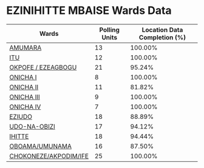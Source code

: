 
# EZINIHITTE MBAISE Wards Data

| Wards | Polling Units | Location Data Completion (%) |
| ---- | ----- | ------- |
| [AMUMARA](./wards/3384-amumara) | 13 | 100.00% |
| [ITU](./wards/3385-itu) | 12 | 100.00% |
| [OKPOFE / EZEAGBOGU](./wards/3386-okpofe-/-ezeagbogu) | 21 | 95.24% |
| [ONICHA I](./wards/3387-onicha-i) | 8 | 100.00% |
| [ONICHA II](./wards/3388-onicha-ii) | 11 | 81.82% |
| [ONICHA III](./wards/3389-onicha-iii) | 9 | 100.00% |
| [ONICHA IV](./wards/3390-onicha-iv) | 7 | 100.00% |
| [EZIUDO](./wards/3391-eziudo) | 18 | 88.89% |
| [UDO-NA-OBIZI](./wards/3392-udo-na-obizi) | 17 | 94.12% |
| [IHITTE](./wards/3393-ihitte) | 18 | 94.44% |
| [OBOAMA/UMUNAMA](./wards/3394-oboama/umunama) | 16 | 87.50% |
| [CHOKONEZE/AKPODIM/IFE](./wards/3395-chokoneze/akpodim/ife) | 25 | 100.00% |




